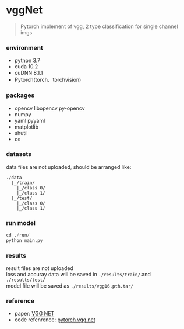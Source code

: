 # vggNet
> Pytorch implement of vgg, 2 type classification for single channel imgs

### environment
- python 3.7
- cuda 10.2
- cuDNN 8.1.1
- Pytorch(torch、torchvision) 

### packages
- opencv libopencv py-opencv
- numpy
- yaml pyyaml
- matplotlib
- shutil
- os 
### datasets
data files are not uploaded, should be arranged like:<br>
```
./data
  |_/train/
    |_/class 0/
    |_/class 1/
  |_/test/
    |_/class 0/
    |_/class 1/
```
### run model
 ```python
 cd ./run/
 python main.py
 ```
### results
result files are not uploaded<br>
loss and accuray data will be saved in ```./results/train/``` and ```./results/test/```<br>
model file will be saved as ```./results/vgg16.pth.tar/```

### reference
- paper:  [VGG NET](https://link.zhihu.com/?target=https%3A//arxiv.org/abs/1409.1556)
- code refenrence: [pytorch vgg net](https://pytorch.org/vision/stable/_modules/torchvision/models/vgg.html)
